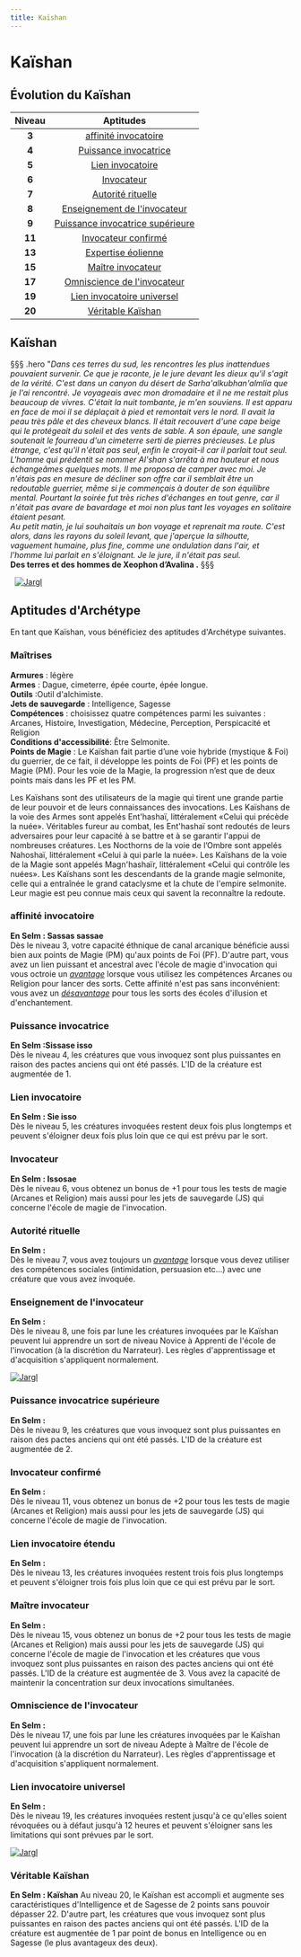 ```yaml
---
title: Kaïshan
---
```

# Kaïshan

## Évolution du Kaïshan

|Niveau|Aptitudes|
|:-:|:-:|
|**3**|[affinité invocatoire](#affinite-invocatoire)|
|**4**|[Puissance invocatrice](#puissance-invocatrice)|
|**5**|[Lien invocatoire](#lien-invocatoire)|
|**6**|[Invocateur](#invocateur)|
|**7**|[Autorité rituelle](#autorite-rituelle)|
|**8**|[Enseignement de l'invocateur](#enseignement-de-l-invocateur)|
|**9**|[Puissance invocatrice supérieure](#puissance-invocatrice-superieure)|
|**11**|[Invocateur confirmé](#invocateur-confirme)|
|**13**|[Expertise éolienne](#expertise-eolienne)|
|**15**|[Maître invocateur](#maitre-invocateur)|
|**17**|[Omniscience de l'invocateur](#omniscience-de-l-invocateur)|
|**19**|[Lien invocatoire universel](#lien-invocatoire-universel)|
|**20**|[Véritable Kaïshan](#veritable-kaishan)|

## Kaïshan
§§§ .hero
"*Dans ces terres du sud, les rencontres les plus inattendues pouvaient survenir. Ce que je raconte, je le jure devant les dieux qu'il s'agit de la vérité. C'est dans un canyon du désert de Sarha'alkubhan'almlia que je l'ai rencontré. Je voyageais avec mon dromadaire et il ne me restait plus beaucoup de vivres. C'était la nuit tombante, je m'en souviens. Il est apparu en face de moi il se déplaçait à pied et remontait vers le nord. Il avait la peau très pâle et des cheveux blancs. Il était recouvert d'une cape beige qui le protégeait du soleil et des vents de sable. A son épaule, une sangle soutenait le fourreau d'un cimeterre serti de pierres précieuses. Le plus étrange, c'est qu'il n'était pas seul, enfin le croyait-il car il parlait tout seul.*   
*L'homme qui prédentit se nommer Al'shan s'arrêta à ma hauteur et nous échangeâmes quelques mots. Il me proposa de camper avec moi. Je n'étais pas en mesure de décliner son offre car il semblait être un redoutable guerrier, même si je commençais à douter de son équilibre mental. Pourtant la soirée fut très riches d'échanges en tout genre, car il n'était pas avare de bavardage et moi non plus tant les voyages en solitaire étaient pesant.*      
*Au petit matin, je lui souhaitais un bon voyage et reprenait ma route. C'est alors, dans les rayons du soleil levant, que j'aperçue la silhoutte, vaguement humaine, plus fine, comme une ondulation dans l'air, et l'homme lui parlait en s'éloignant. Je le jure, il n'était pas seul.*    
**Des terres et des hommes de Xeophon d’Avalina .**
§§§


&nbsp;
[![Jargl](https://www.douaratil.fr/illustrations/archetype/kaishan300.jpeg)](https://www.douaratil.fr/illustrations/archetype/kaishan.jpeg)  

## Aptitudes d'Archétype
En tant que Kaïshan, vous bénéficiez des aptitudes d'Archétype suivantes.

### Maîtrises
**Armures** : légère  
**Armes** : Dague, cimeterre, épée courte, épée longue.     
**Outils** :Outil d'alchimiste.     
**Jets de sauvegarde** : Intelligence, Sagesse  
**Compétences** : choisissez quatre compétences parmi les suivantes : Arcanes, Histoire, Investigation, Médecine, Perception, Perspicacité et Religion  
**Conditions d'accessibilité**: Être Selmonite.     
**Points de Magie** : Le Kaïshan fait partie d’une voie hybride (mystique & Foi) du guerrier, de ce fait, il développe les points de Foi (PF) et les points de Magie (PM). Pour les voie de la Magie, la progression n’est que de deux points mais dans les PF et les PM.     

Les Kaïshans sont des utilisateurs de la magie qui tirent une grande partie de leur pouvoir et de leurs connaissances des invocations. Les Kaïshans de la voie des Armes sont appelés Ent'hashaï, littéralement «Celui qui précède la nuée». Véritables fureur au combat, les Ent'hashaï sont redoutés de leurs adversaires pour leur capacité à se battre et à se garantir l'appui de nombreuses créatures. Les Nocthorns de la voie de l’Ombre sont appelés Nahoshaï, littéralement «Celui à qui parle la nuée». 
Les Kaïshans de la voie de la Magie sont appelés Magn'hashaïr, littéralement «Celui qui contrôle les nuées». Les Kaïshans sont les descendants de la grande magie selmonite, celle qui a entraînée le grand cataclysme et la chute de l'empire selmonite. Leur magie est peu connue mais ceux qui savent la reconnaître la redoute.

### affinité invocatoire 
**En Selm : Sassas sassae**  
Dès le niveau 3, votre capacité éthnique de canal arcanique bénéficie aussi bien aux points de Magie (PM) qu'aux points de Foi (PF). D'autre part, vous avez un lien puissant et ancestral avec l'école de magie d'invocation qui vous octroie un [_avantage_](/utiliser-les-caracteristiques/#avantage-et-desavantage) lorsque vous utilisez les compétences Arcanes ou Religion pour lancer des sorts. Cette affinité n'est pas sans inconvénient: vous avez un [_désavantage_](/utiliser-les-caracteristiques/#avantage-et-desavantage) pour tous les sorts des écoles d'illusion et d'enchantement.        

### Puissance invocatrice  
**En Selm :Sissase isso**  
Dès le niveau 4, les créatures que vous invoquez sont plus puissantes en raison des pactes anciens qui ont été passés. L'ID de la créature est augmentée de 1.

### Lien invocatoire 
**En Selm : Sie isso**  
Dès le niveau 5, les créatures invoquées restent deux fois plus longtemps et peuvent s'éloigner deux fois plus loin que ce qui est prévu par le sort. 

### Invocateur  
**En Selm : Issosae**  
Dès le niveau 6, vous obtenez un bonus de +1 pour tous les tests de magie (Arcanes et Religion) mais aussi pour les jets de sauvegarde (JS) qui concerne l'école de magie de l'invocation.

### Autorité rituelle  
**En Selm :**  
Dès le niveau 7, vous avez toujours un [_avantage_](/utiliser-les-caracteristiques/#avantage-et-desavantage) lorsque vous devez utiliser des compétences sociales (intimidation, persuasion etc...) avec une créature que vous avez invoquée.    

### Enseignement de l'invocateur  
**En Selm :**  
Dès le niveau 8, une fois par lune les créatures invoquées par le Kaïshan peuvent lui apprendre un sort de niveau Novice à Apprenti de l'école de l'invocation (à la discrétion du Narrateur). Les règles d'apprentissage et d'acquisition s'appliquent normalement.   

[![Jargl](https://www.douaratil.fr/illustrations/archetype/kaishan2300.jpeg)](https://www.douaratil.fr/illustrations/archetype/kaishan2.jpeg)  

### Puissance invocatrice supérieure  
**En Selm :**  
Dès le niveau 9, les créatures que vous invoquez sont plus puissantes en raison des pactes anciens qui ont été passés. L'ID de la créature est augmentée de 2.    

### Invocateur confirmé  
**En Selm :**  
Dès le niveau 11, vous obtenez un bonus de +2 pour tous les tests de magie (Arcanes et Religion) mais aussi pour les jets de sauvegarde (JS) qui concerne l'école de magie de l'invocation.

### Lien invocatoire étendu 
**En Selm :**  
Dès le niveau 13, les créatures invoquées restent trois fois plus longtemps et peuvent s'éloigner trois fois plus loin que ce qui est prévu par le sort.    

### Maître invocateur  
**En Selm :**  
Dès le niveau 15, vous obtenez un bonus de +2 pour tous les tests de magie (Arcanes et Religion) mais aussi pour les jets de sauvegarde (JS) qui concerne l'école de magie de l'invocation et les créatures que vous invoquez sont plus puissantes en raison des pactes anciens qui ont été passés. L'ID de la créature est augmentée de 3. Vous avez la capacité de maintenir la concentration sur deux invocations simultanées.    

### Omniscience de l'invocateur     
**En Selm :**  
Dès le niveau 17, une fois par lune les créatures invoquées par le Kaïshan peuvent lui apprendre un sort de niveau Adepte à Maître de l'école de l'invocation (à la discrétion du Narrateur). Les règles d'apprentissage et d'acquisition s'appliquent normalement.  

### Lien invocatoire universel  
**En Selm :**  
Dès le niveau 19, les créatures invoquées restent jusqu'à ce qu'elles soient révoquées ou à défaut jusqu'à 12 heures et peuvent s'éloigner sans les limitations qui sont prévues par le sort.    

[![Jargl](https://www.douaratil.fr/illustrations/archetype/kaishan3300.jpeg)](https://www.douaratil.fr/illustrations/archetype/kaishan3.jpeg)  

### Véritable Kaïshan  
**En Selm : Kaïshan**
Au niveau 20, le Kaïshan est accompli et augmente ses caractéristiques d'Intelligence et de Sagesse de 2 points sans pouvoir dépasser 22. D'autre part, les créatures que vous invoquez sont plus puissantes en raison des pactes anciens qui ont été passés. L'ID de la créature est augmentée de 1 par point de bonus en Intelligence ou en Sagesse (le plus avantageux des deux).   
